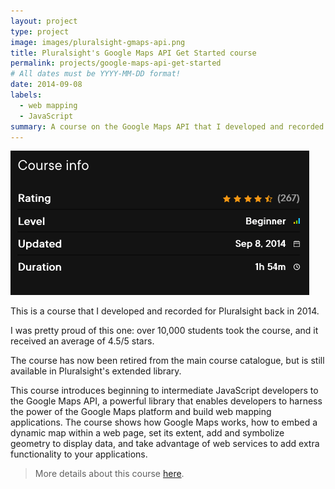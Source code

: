 ```yaml
---
layout: project
type: project
image: images/pluralsight-gmaps-api.png
title: Pluralsight's Google Maps API Get Started course
permalink: projects/google-maps-api-get-started
# All dates must be YYYY-MM-DD format!
date: 2014-09-08
labels:
  - web mapping
  - JavaScript
summary: A course on the Google Maps API that I developed and recorded for Pluralsight.
---
```


<img class="ui medium right floated rounded image" src="../images/pluralsight-gmaps-feedback.png">

This is a course that I developed and recorded for Pluralsight back in 2014.

I was pretty proud of this one: over 10,000 students took the course, and it received an average of 4.5/5 stars.

The course has now been retired from the main course catalogue, but is still available in Pluralsight's extended library.

This course introduces beginning to intermediate JavaScript developers to the Google Maps API, a powerful library that enables developers to harness the power of the Google Maps platform and build web mapping applications. The course shows how Google Maps works, how to embed a dynamic map within a web page, set its extent, add and symbolize geometry to display data, and take advantage of web services to add extra functionality to your applications.

> More details about this course [here](https://www.pluralsight.com/courses/google-maps-api-get-started).
